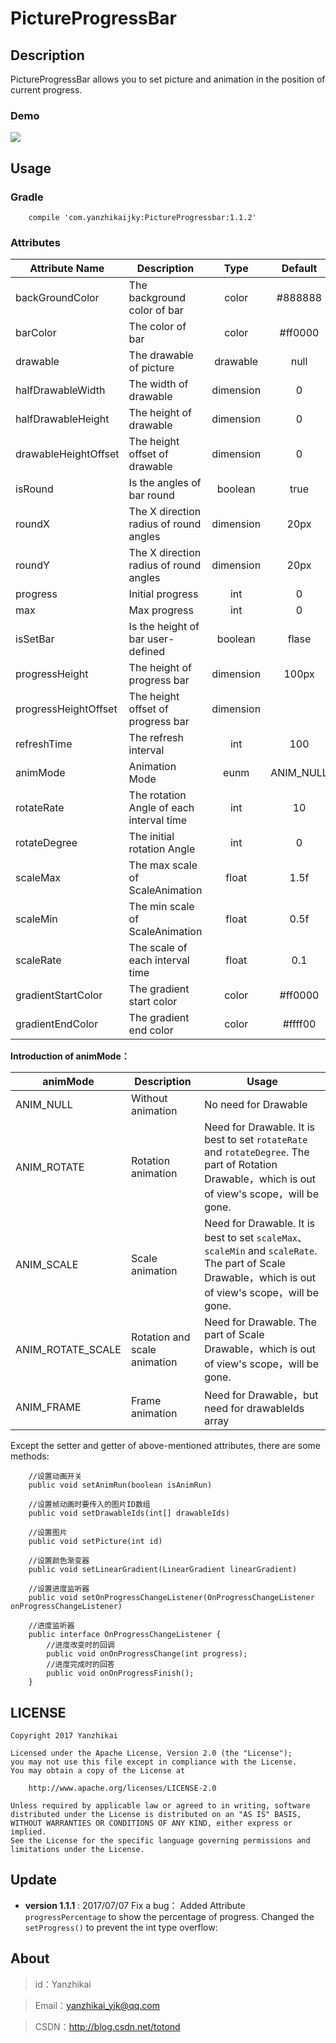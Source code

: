 # PictureProgressBar

## Description
PictureProgressBar allows you to set picture and animation in the position of current progress.


### Demo
![](http://i.imgur.com/076zTuA.gif)

## Usage

### Gradle
```
    compile 'com.yanzhikaijky:PictureProgressbar:1.1.2'
```

### Attributes

|**Attribute Name**|**Description**|**Type**|**Default**|
|--|--|:--:|:--:|
|backGroundColor      | The background color of bar     | color| #888888|
|barColor            |  The color of bar        | color | #ff0000|
|drawable             | The drawable of picture| drawable| null|
|halfDrawableWidth    | The width of drawable     | dimension| 0 |
|halfDrawableHeight   | The height of drawable      | dimension| 0 |
|drawableHeightOffset | The height offset of drawable | dimension | 0 |
|isRound              | Is the angles of bar round   |boolean | true|
|roundX               | The X direction radius of round angles | dimension| 20px|
|roundY               | The X direction radius of round angles  | dimension| 20px|
|progress             |  Initial progress   | int| 0 |
|max                  |  Max progress   | int| 0 |
|isSetBar            |   Is the height of bar user-defined |boolean |flase |
|progressHeight      |   The height of progress bar   | dimension| 100px |
|progressHeightOffset |  The height offset of progress bar     |  dimension| | 30px |
|refreshTime          |  The refresh interval   | int | 100|
|animMode             |  Animation Mode         | eunm| ANIM_NULL|
|rotateRate           |  The rotation Angle of each interval time         | int| 10 |
|rotateDegree         |  The initial rotation Angle      | int|  0 |
|scaleMax             |  The max scale of ScaleAnimation      | float| 1.5f|
|scaleMin            |   The min scale of ScaleAnimation   |  float| 0.5f|
|scaleRate            |  The scale of each interval time  | float | 0.1|
|gradientStartColor   |  The gradient start color  |color | #ff0000 |
|gradientEndColor     |  The gradient end color   |color | #ffff00|



**Introduction of animMode：**

|animMode|Description|Usage|
|--|--|--
|ANIM_NULL|Without animation|No need for Drawable|
|ANIM_ROTATE|Rotation animation|Need for Drawable. It is best to set `rotateRate` and `rotateDegree`. The part of Rotation Drawable，which is out of view's scope，will be gone.|
|ANIM_SCALE |Scale animation|Need for Drawable. It is best to set `scaleMax`、`scaleMin` and `scaleRate`. The part of Scale Drawable，which is out of view's scope，will be gone.| 
|ANIM_ROTATE_SCALE|Rotation and scale animation|Need for Drawable. The part of Scale Drawable，which is out of view's scope，will be gone.|
|ANIM_FRAME|Frame animation|Need for Drawable，but need for drawableIds array|


Except the setter and getter of above-mentioned attributes, there are some methods: 

```
    //设置动画开关
    public void setAnimRun(boolean isAnimRun)

    //设置帧动画时要传入的图片ID数组
    public void setDrawableIds(int[] drawableIds)

    //设置图片
    public void setPicture(int id)

    //设置颜色渐变器
    public void setLinearGradient(LinearGradient linearGradient)

    //设置进度监听器
    public void setOnProgressChangeListener(OnProgressChangeListener onProgressChangeListener)

    //进度监听器
    public interface OnProgressChangeListener {
        //进度改变时的回调
        public void onOnProgressChange(int progress);
        //进度完成时的回答
        public void onOnProgressFinish();
    }
```
## LICENSE

```
Copyright 2017 Yanzhikai

Licensed under the Apache License, Version 2.0 (the "License");
you may not use this file except in compliance with the License.
You may obtain a copy of the License at

    http://www.apache.org/licenses/LICENSE-2.0

Unless required by applicable law or agreed to in writing, software
distributed under the License is distributed on an "AS IS" BASIS,
WITHOUT WARRANTIES OR CONDITIONS OF ANY KIND, either express or implied.
See the License for the specific language governing permissions and
limitations under the License.
```

## Update
 - **version 1.1.1** : 2017/07/07 Fix a bug：
Added Attribute `progressPercentage` to show the percentage of progress.
Changed the `setProgress()` to prevent the int type overflow:

## About
 > id：Yanzhikai

 > Email：yanzhikai_yjk@qq.com

 > CSDN：http://blog.csdn.net/totond



